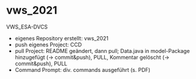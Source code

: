 # vws_2021

VWS_ESA-DVCS

- eigenes Repository erstellt: vws_2021
- push eigenes Project: CCD
- pull Project: README geändert, dann pull;
  Data.java in model-Package hinzugefügt (-> commit&push), PULL, Kommentar gelöscht (-> commit&push), PULL
- Command Prompt: div. commands ausgeführt (s. PDF)